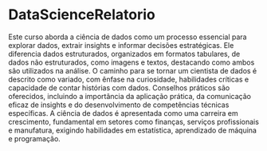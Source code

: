 # DataScienceRelatorio

Este curso aborda a ciência de dados como um processo essencial para explorar dados, extrair insights e informar decisões estratégicas. Ele diferencia dados estruturados, organizados em formatos tabulares, de dados não estruturados, como imagens e textos, destacando como ambos são utilizados na análise. O caminho para se tornar um cientista de dados é descrito como variado, com ênfase na curiosidade, habilidades críticas e capacidade de contar histórias com dados. Conselhos práticos são oferecidos, incluindo a importância da aplicação prática, da comunicação eficaz de insights e do desenvolvimento de competências técnicas específicas. A ciência de dados é apresentada como uma carreira em crescimento, fundamental em setores como finanças, serviços profissionais e manufatura, exigindo habilidades em estatística, aprendizado de máquina e programação.
